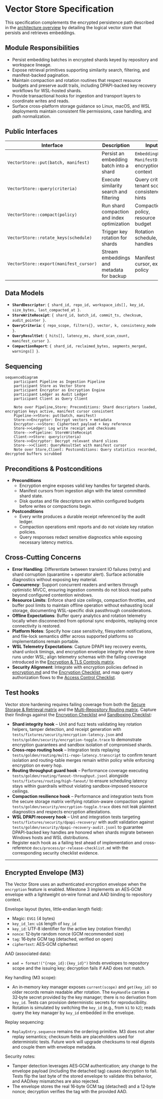 # Vector Store Specification

This specification complements the encrypted persistence path described in the [architecture overview](./overview.md) by detailing the logical vector store that persists and retrieves embeddings.

## Module Responsibilities
- Persist embedding batches in encrypted shards keyed by repository and workspace lineage.
- Expose retrieval primitives supporting similarity search, filtering, and manifest-backed pagination.
- Maintain compaction and rotation routines that respect resource budgets and preserve audit trails, including DPAPI-backed key recovery workflows for WSL-hosted shards.
- Provide transactional hooks for ingestion and transport layers to coordinate writes and reads.
- Surface cross-platform storage guidance so Linux, macOS, and WSL deployments maintain consistent file permissions, case handling, and path normalization.

## Public Interfaces

| Interface | Description | Inputs | Outputs |
|-----------|-------------|--------|---------|
| `VectorStore::put(batch, manifest)` | Persist an embedding batch into a shard | `EmbeddingBatch`, `ManifestDiff`, encryption context | `StoreWriteReceipt` |
| `VectorStore::query(criteria)` | Execute similarity search and filtering | Query criteria, tenant scope, consistency hints | `QueryResultSet` |
| `VectorStore::compact(policy)` | Run shard compaction and index optimization | Compaction policy, resource budget | `CompactionReport` |
| `VectorStore::rotate_keys(schedule)` | Trigger key rotation for shards | Rotation schedule, key handles | Updated shard descriptors |
| `VectorStore::export(manifest_cursor)` | Stream embeddings and metadata for backup | Manifest cursor, export policy | Stream of encrypted payloads |

## Data Models
- **`ShardDescriptor`**: `{ shard_id, repo_id, workspace_ids[], key_id, size_bytes, last_compacted_at }`.
- **`StoreWriteReceipt`**: `{ shard_id, batch_id, commit_ts, checksum, audit_pointer }`.
- **`QueryCriteria`**: `{ repo_scope, filters{}, vector, k, consistency_mode }`.
- **`QueryResultSet`**: `{ hits[], latency_ms, shard_scan_count, manifest_cursor }`.
- **`CompactionReport`**: `{ shard_id, reclaimed_bytes, segments_merged, warnings[] }`.

## Sequencing

```mermaid
sequenceDiagram
    participant Pipeline as Ingestion Pipeline
    participant Store as Vector Store
    participant Encryptor as Encryption Engine
    participant Ledger as Audit Ledger
    participant Client as Query Client

    Note over Pipeline,Store: Preconditions: Shard descriptors loaded, encryption keys active, manifest cursor consistent
    Pipeline->>Store: put(batch, manifest)
    Store->>Encryptor: Encrypt vectors + metadata
    Encryptor-->>Store: Ciphertext payload + key reference
    Store->>Ledger: Log write receipt and checksums
    Store-->>Pipeline: StoreWriteReceipt
    Client->>Store: query(criteria)
    Store->>Encryptor: Decrypt relevant shard slices
    Store-->>Client: QueryResultSet with manifest cursor
    Note over Store,Client: Postconditions: Query statistics recorded, decrypted buffers scrubbed
```

## Preconditions & Postconditions
- **Preconditions**
  - Encryption engine exposes valid key handles for targeted shards.
  - Manifest cursors from ingestion align with the latest committed shard state.
  - Disk quotas and file descriptors are within configured budgets before writes or compactions begin.
- **Postconditions**
  - Every write produces a durable receipt referenced by the audit ledger.
  - Compaction operations emit reports and do not violate key rotation policies.
  - Query responses redact sensitive diagnostics while exposing necessary latency metrics.

## Cross-Cutting Concerns
- **Error Handling**: Differentiate between transient IO failures (retry) and shard corruption (quarantine + operator alert). Surface actionable diagnostics without exposing key material.
- **Concurrency**: Support concurrent readers and writers through optimistic MVCC, ensuring ingestion commits do not block read paths beyond configured contention windows.
- **Resource Limits**: Enforce shard size ceilings, compaction throttles, and buffer pool limits to maintain offline operation without exhausting local storage, documenting WSL-specific disk passthrough considerations.
- **Offline Expectations**: Buffer query analytics and rotation telemetry locally when disconnected from optional sync endpoints, replaying once connectivity is restored.
- **Platform Notes**: Specify how case sensitivity, filesystem notifications, and file-lock semantics differ across supported platforms so implementations remain portable.
- **WSL Telemetry Expectations**: Capture DPAPI key recovery events, shard unlock timings, and encryption envelope integrity when the store runs under WSL; align telemetry schemas with the failing coverage introduced in the [Encryption & TLS Controls matrix](../testing/test-matrix.md#encryption--tls-controls).
- **Security Alignment**: Integrate with encryption policies defined in [encryption.md](./encryption.md) and the [Encryption Checklist](../security/threat-model.md#encryption-checklist), and map query authorization flows to the [Access Control Checklist](../security/threat-model.md#access-control-checklist).

## Test hooks
Vector store hardening requires failing coverage from both the [Secure Storage & Retrieval matrix](../testing/test-matrix.md#secure-storage--retrieval) and the [Multi-Repository Routing matrix](../testing/test-matrix.md#multi-repository-routing). Capture their findings against the [Encryption Checklist](../security/threat-model.md#encryption-checklist) and [Sandboxing Checklist](../security/threat-model.md#sandboxing-checklist):
- **Shard integrity hook** – Unit and fuzz tests validating key rotation helpers, tamper detection, and receipt generation with `tests/fixtures/security/encryption-latency.json` and `tests/golden/security/encryption-toggle.trace` to demonstrate encryption guarantees and sandbox isolation of compromised shards.
- **Cross-repo routing hook** – Integration tests replaying `tests/golden/routing/multi-repo-latency.transcript` to confirm tenant isolation and routing-table merges remain within policy while enforcing encryption on every hop.
- **Routing throughput guard hook** – Performance coverage executing `tests/golden/routing/fanout-throughput.jsonl` alongside `tests/fixtures/routing/high-fanout/` to ensure scheduling latency stays within guardrails without violating sandbox-imposed resource ceilings.
- **Compaction resilience hook** – Performance and integration tests from the secure storage matrix verifying rotation-aware compaction against `tests/golden/security/encryption-toggle.trace` does not leak plaintext diagnostics and respects encryption attestations.
- **WSL DPAPI recovery hook** – Unit and integration tests targeting `tests/fixtures/security/dpapi-recovery/` with audit validation against `tests/golden/security/dpapi-recovery-audit.jsonl` to guarantee DPAPI-backed key handles are honored when shards migrate between Windows hosts and WSL distributions.
- Register each hook as a failing test ahead of implementation and cross-reference `docs/process/pr-release-checklist.md` with the corresponding security checklist evidence.

---

## Encrypted Envelope (M3)

The Vector Store uses an authenticated encryption envelope when the `encryption` feature is enabled. Milestone 3 implements an AES‑GCM envelope with a lightweight on‑wire format and AAD binding to repository context.

Envelope layout (bytes, little‑endian length field):

- Magic: `EVG1` (4 bytes)
- `key_id_len`: `u16` length of `key_id`
- `key_id`: UTF‑8 identifier for the active key (rotation friendly)
- `nonce`: 12‑byte random nonce (GCM recommended size)
- `tag`: 16‑byte GCM tag (detached, verified on open)
- `ciphertext`: AES‑GCM ciphertext

AAD (associated data):

- `aad = format!("{repo_id}:{key_id}")` binds envelopes to repository scope and the issuing key; decryption fails if AAD does not match.

 Key handling (M3 scope):

 - An in‑memory key manager exposes `current(scope)` and `get(key_id)` so older records remain readable after rotation. The `KeyHandle` carries a 32‑byte secret provided by the key manager; there is no derivation from `key_id`. Tests can provision deterministic secrets for reproducibility.
 - Rotation is simulated by switching the `key_id` (e.g., from `k1` to `k2`); reads query the key manager by `key_id` embedded in the envelope.

Replay sequencing:

- `ReplayEntry.sequence` remains the ordering primitive. M3 does not alter replay semantics; checksum fields are placeholders used for deterministic tests. Future work will upgrade checksums to real digests and couple them with envelope metadata.

 Security notes:

 - Tamper detection leverages AES‑GCM authentication; any change to the envelope payload (including the detached tag) causes decryption to fail. Tests flip the last byte of the stored envelope to validate this behavior, and AAD/key mismatches are also rejected.
 - The envelope stores the real 16‑byte GCM tag (detached) and a 12‑byte nonce; decryption verifies the tag with the provided AAD.
